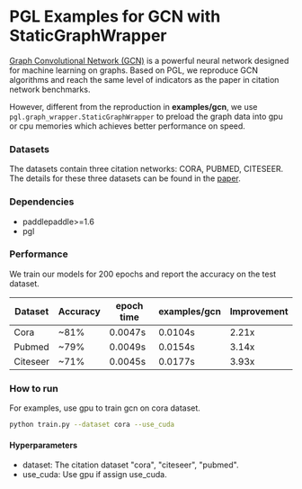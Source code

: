 # PGL Examples for GCN with StaticGraphWrapper

[Graph Convolutional Network \(GCN\)](https://arxiv.org/abs/1609.02907) is a powerful neural network designed for machine learning on graphs. Based on PGL, we reproduce GCN algorithms and reach the same level of indicators as the paper in citation network benchmarks. 

However, different from the reproduction in **examples/gcn**, we use `pgl.graph_wrapper.StaticGraphWrapper` to preload the graph data into gpu or cpu memories which achieves better performance on speed.

### Datasets

The datasets contain three citation networks: CORA, PUBMED, CITESEER. The details for these three datasets can be found in the [paper](https://arxiv.org/abs/1609.02907).

### Dependencies

- paddlepaddle>=1.6
- pgl

### Performance

We train our models for 200 epochs and report the accuracy on the test dataset.


| Dataset | Accuracy | epoch time | examples/gcn | Improvement |
| --- | --- | --- | --- | --- |
| Cora | ~81% | 0.0047s | 0.0104s | 2.21x |
| Pubmed | ~79% | 0.0049s |0.0154s | 3.14x |
| Citeseer | ~71% | 0.0045s |0.0177s | 3.93x |


### How to run

For examples, use gpu to train gcn on cora dataset.
```sh
python train.py --dataset cora --use_cuda
```

#### Hyperparameters

- dataset: The citation dataset "cora", "citeseer", "pubmed".
- use_cuda: Use gpu if assign use_cuda. 

